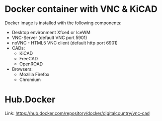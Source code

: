 # Docker container with VNC & KiCAD

Docker image is installed with the following components:
* Desktop environment Xfce4 or IceWM
* VNC-Server (default VNC port 5901)
* noVNC - HTML5 VNC client (default http port 6901)
* CADs:
    * KiCAD
    * FreeCAD
    * OpenROAD
* Browsers:
    * Mozilla Firefox
    * Chromium

# Hub.Docker
  
Link: https://hub.docker.com/repository/docker/digitalcountry/vnc-cad
